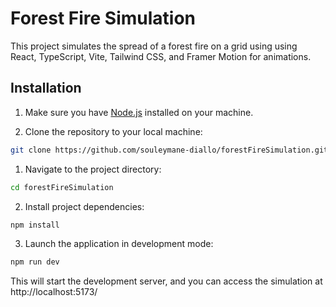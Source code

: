 # Forest Fire Simulation

This project simulates the spread of a forest fire on a grid using using React, TypeScript, Vite, Tailwind CSS, and Framer Motion for animations.

## Installation

1. Make sure you have [Node.js](https://nodejs.org/) installed on your machine.

2. Clone the repository to your local machine:

```bash
git clone https://github.com/souleymane-diallo/forestFireSimulation.git
```

1. Navigate to the project directory:
```bash
cd forestFireSimulation
```

2. Install project dependencies:
```bash
npm install
```

3. Launch the application in development mode:
```bash
npm run dev
```

This will start the development server, and you can access the simulation at 
http://localhost:5173/
